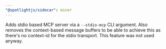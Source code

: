 ```yaml
---
"@spotlightjs/sidecar": minor
---
```


Adds stdio based MCP server via a `--stdio-mcp` CLI argument. Also removes the context-based message buffers to be able to achieve this as there's no context-id for the stdio transport. This feature was not used anyway.

